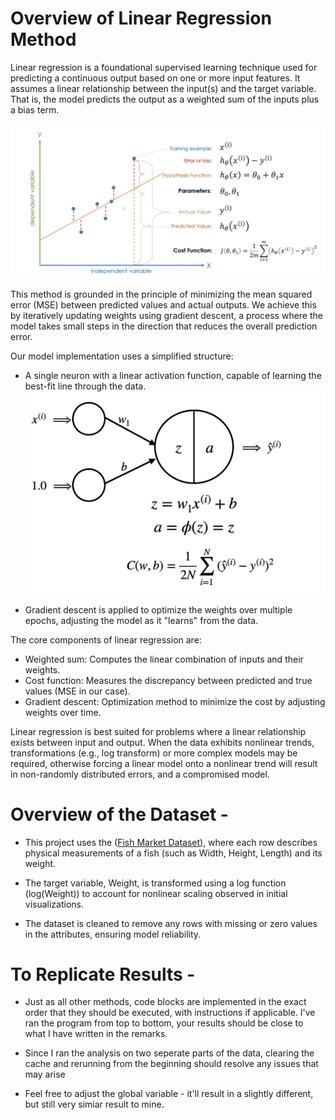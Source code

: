 # Overview of Linear Regression Method

Linear regression is a foundational supervised learning technique used for predicting a continuous output based on one or more input features. It assumes a linear relationship between the input(s) and the target variable. That is, the model predicts the output as a weighted sum of the inputs plus a bias term.

![Linear Regression Overview pic 1](./linear_regression_pic1.png)

This method is grounded in the principle of minimizing the mean squared error (MSE) between predicted values and actual outputs. We achieve this by iteratively updating weights using gradient descent, a process where the model takes small steps in the direction that reduces the overall prediction error.


Our model implementation uses a simplified structure:

- A single neuron with a linear activation function, capable of learning the best-fit line through the data.
![Linear Regression Overview pic 2](./linear_regression_pic2.png)

- Gradient descent is applied to optimize the weights over multiple epochs, adjusting the model as it "learns" from the data.

The core components of linear regression are:

- Weighted sum: Computes the linear combination of inputs and their weights.
- Cost function: Measures the discrepancy between predicted and true values (MSE in our case).
- Gradient descent: Optimization method to minimize the cost by adjusting weights over time.


Linear regression is best suited for problems where a linear relationship exists between input and output. When the data exhibits nonlinear trends, transformations (e.g., log transform) or more complex models may be required, otherwise forcing a linear model onto a nonlinear trend will result in non-randomly distributed errors, and a compromised model.



# Overview of the Dataset - 
- This project uses the ([Fish Market Dataset](https://www.kaggle.com/datasets/vipullrathod/fish-market)), where each row describes physical measurements of a fish (such as Width, Height, Length) and its weight.

- The target variable, Weight, is transformed using a log function (log(Weight)) to account for nonlinear scaling observed in initial visualizations.

- The dataset is cleaned to remove any rows with missing or zero values in the attributes, ensuring model reliability.


# To Replicate Results - 
- Just as all other methods, code blocks are implemented in the exact order that they should be executed, with instructions if applicable. I've ran the program from top to bottom, your results should be close to what I have written in the remarks. 

- Since I ran the analysis on two seperate parts of the data, clearing the cache and rerunning from the beginning should resolve any issues that may arise

- Feel free to adjust the global variable - it'll result in a slightly different, but still very simiar result to mine.